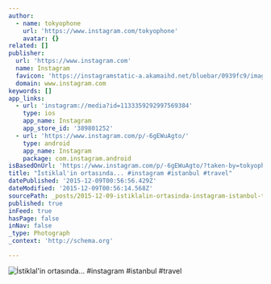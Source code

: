 ```yaml
---
author:
  - name: tokyophone
    url: 'https://www.instagram.com/tokyophone'
    avatar: {}
related: []
publisher:
  url: 'https://www.instagram.com'
  name: Instagram
  favicon: 'https://instagramstatic-a.akamaihd.net/bluebar/0939fc9/images/ico/favicon.ico'
  domain: www.instagram.com
keywords: []
app_links:
  - url: 'instagram://media?id=1133359292997569384'
    type: ios
    app_name: Instagram
    app_store_id: '389801252'
  - url: 'https://www.instagram.com/p/-6gEWuAgto/'
    type: android
    app_name: Instagram
    package: com.instagram.android
isBasedOnUrl: 'https://www.instagram.com/p/-6gEWuAgto/?taken-by=tokyophone'
title: "İstiklal'in ortasında... #instagram #istanbul #travel"
datePublished: '2015-12-09T00:56:56.429Z'
dateModified: '2015-12-09T00:56:14.568Z'
sourcePath: _posts/2015-12-09-istiklalin-ortasinda-instagram-istanbul-travel.md
published: true
inFeed: true
hasPage: false
inNav: false
_type: Photograph
_context: 'http://schema.org'

---
```

![İstiklal'in ortasında&period;&period;&period; &num;instagram &num;istanbul &num;travel](https://scontent.cdninstagram.com/hphotos-xfp1/t51.2885-15/s640x640/sh0.08/e35/12298978_1171897042823142_1843718593_n.jpg)